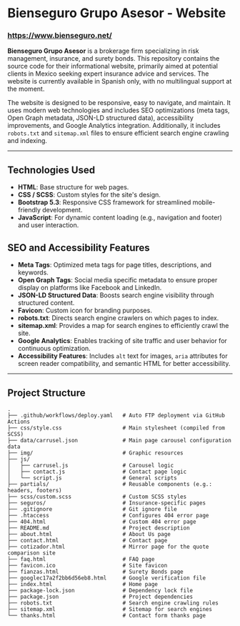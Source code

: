 # Bienseguro Grupo Asesor - Website

### https://www.bienseguro.net/

**Bienseguro Grupo Asesor** is a brokerage firm specializing in risk management, insurance, and surety bonds. This repository contains the source code for their informational website, primarily aimed at potential clients in Mexico seeking expert insurance advice and services. The website is currently available in Spanish only, with no multilingual support at the moment.

The website is designed to be responsive, easy to navigate, and maintain. It uses modern web technologies and includes SEO optimizations (meta tags, Open Graph metadata, JSON-LD structured data), accessibility improvements, and Google Analytics integration. Additionally, it includes `robots.txt` and `sitemap.xml` files to ensure efficient search engine crawling and indexing.

---

## Technologies Used

- **HTML**: Base structure for web pages.
- **CSS / SCSS**: Custom styles for the site's design.
- **Bootstrap 5.3**: Responsive CSS framework for streamlined mobile-friendly development.
- **JavaScript**: For dynamic content loading (e.g., navigation and footer) and user interaction.

## SEO and Accessibility Features

- **Meta Tags**: Optimized meta tags for page titles, descriptions, and keywords.
- **Open Graph Tags**: Social media specific metadata to ensure proper display on platforms like Facebook and LinkedIn.
- **JSON-LD Structured Data**: Boosts search engine visibility through structured content.
- **Favicon**: Custom icon for branding purposes.
- **robots.txt**: Directs search engine crawlers on which pages to index.
- **sitemap.xml**: Provides a map for search engines to efficiently crawl the site.
- **Google Analytics**: Enables tracking of site traffic and user behavior for continuous optimization.
- **Accessibility Features**: Includes `alt` text for images, `aria` attributes for screen reader compatibility, and semantic HTML for better accessibility.

---

## Project Structure

```
.
├── .github/workflows/deploy.yaml   # Auto FTP deployment via GitHub Actions
├── css/style.css                   # Main stylesheet (compiled from SCSS)
├── data/carrusel.json              # Main page carousel configuration data
├── img/                            # Graphic resources
├── js/
│   ├── carrusel.js                 # Carousel logic
│   ├── contact.js                  # Contact page logic
│   └── script.js                   # General scripts
├── partials/                       # Reusable components (e.g.: headers, footers)
├── scss/custom.scss                # Custom SCSS styles
├── seguros/                        # Insurance-specific pages
├── .gitignore                      # Git ignore file
├── .htaccess                       # Configures 404 error page
├── 404.html                        # Custom 404 error page
├── README.md                       # Project description
├── about.html                      # About Us page
├── contact.html                    # Contact page
├── cotizador.html                  # Mirror page for the quote comparison site
├── faq.html                        # FAQ page
├── favicon.ico                     # Site favicon
├── fianzas.html                    # Surety Bonds page
├── googlec17a2f2bb6d56eb8.html     # Google verification file
├── index.html                      # Home page
├── package-lock.json               # Dependency lock file
├── package.json                    # Project dependencies
├── robots.txt                      # Search engine crawling rules
├── sitemap.xml                     # Sitemap for search engines
└── thanks.html                     # Contact form thanks page
```
